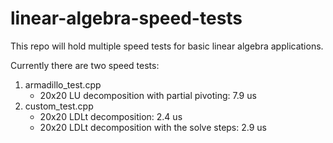 linear-algebra-speed-tests
==========================
This repo will hold multiple speed tests for basic linear algebra applications.

Currently there are two speed tests:

1. armadillo\_test.cpp
    * 20x20 LU decomposition with partial pivoting: 7.9 us
2. custom\_test.cpp
    * 20x20 LDLt decomposition: 2.4 us
    * 20x20 LDLt decomposition with the solve steps: 2.9 us
